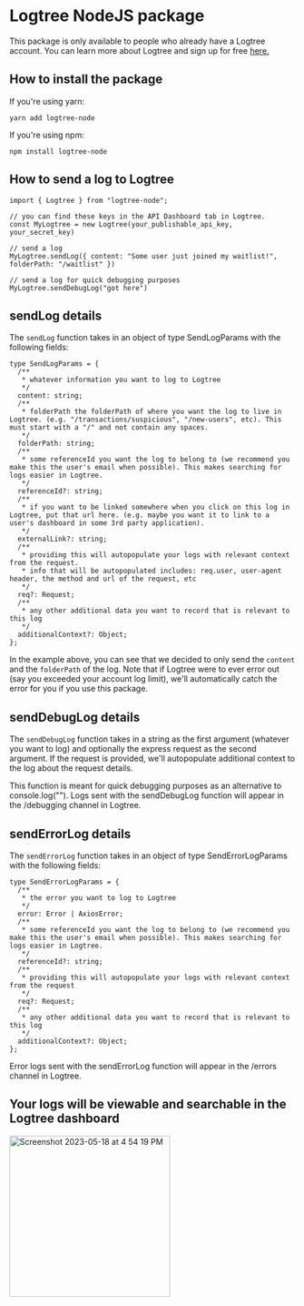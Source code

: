 # Logtree NodeJS package

This package is only available to people who already have a Logtree account. You can learn more about Logtree and sign up for free [here.](https://logtree.co)

## How to install the package

If you're using yarn:

```
yarn add logtree-node
```

If you're using npm:

```
npm install logtree-node
```

## How to send a log to Logtree

```
import { Logtree } from "logtree-node";

// you can find these keys in the API Dashboard tab in Logtree.
const MyLogtree = new Logtree(your_publishable_api_key, your_secret_key)

// send a log
MyLogtree.sendLog({ content: "Some user just joined my waitlist!", folderPath: "/waitlist" })

// send a log for quick debugging purposes
MyLogtree.sendDebugLog("got here")
```

## sendLog details

The `sendLog` function takes in an object of type SendLogParams with the following fields:

```
type SendLogParams = {
  /**
   * whatever information you want to log to Logtree
   */
  content: string;
  /**
   * folderPath the folderPath of where you want the log to live in Logtree. (e.g. "/transactions/suspicious", "/new-users", etc). This must start with a "/" and not contain any spaces.
   */
  folderPath: string;
  /**
   * some referenceId you want the log to belong to (we recommend you make this the user's email when possible). This makes searching for logs easier in Logtree.
   */
  referenceId?: string;
  /**
   * if you want to be linked somewhere when you click on this log in Logtree, put that url here. (e.g. maybe you want it to link to a user's dashboard in some 3rd party application).
   */
  externalLink?: string;
  /**
   * providing this will autopopulate your logs with relevant context from the request.
   * info that will be autopopulated includes: req.user, user-agent header, the method and url of the request, etc
   */
  req?: Request;
  /**
   * any other additional data you want to record that is relevant to this log
   */
  additionalContext?: Object;
};
```

In the example above, you can see that we decided to only send the `content` and the `folderPath` of the log. Note that if Logtree were to ever error out (say you exceeded your account log limit), we'll automatically catch the error for you if you use this package.

## sendDebugLog details

The `sendDebugLog` function takes in a string as the first argument (whatever you want to log) and optionally the express request as the second argument. If the request is provided, we'll autopopulate additional context to the log about the request details.

This function is meant for quick debugging purposes as an alternative to console.log(""). Logs sent with the sendDebugLog function will appear in the /debugging channel in Logtree.

## sendErrorLog details

The `sendErrorLog` function takes in an object of type SendErrorLogParams with the following fields:

```
type SendErrorLogParams = {
  /**
   * the error you want to log to Logtree
   */
  error: Error | AxiosError;
  /**
   * some referenceId you want the log to belong to (we recommend you make this the user's email when possible). This makes searching for logs easier in Logtree.
   */
  referenceId?: string;
  /**
   * providing this will autopopulate your logs with relevant context from the request
   */
  req?: Request;
  /**
   * any other additional data you want to record that is relevant to this log
   */
  additionalContext?: Object;
};
```

Error logs sent with the sendErrorLog function will appear in the /errors channel in Logtree.

## Your logs will be viewable and searchable in the Logtree dashboard

<img width="283" alt="Screenshot 2023-05-18 at 4 54 19 PM" src="https://github.com/thelogtree/logtree-node/assets/62567315/284cc140-6201-4089-b402-1d9fe60f2070">
